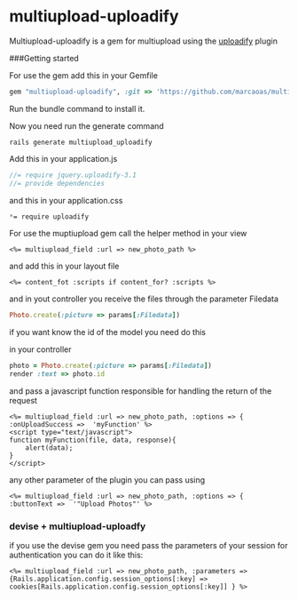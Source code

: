 multiupload-uploadify
=====================

Multiupload-uploadify is a gem for multiupload using the <a href='http://www.uploadify.com/'>uploadify</a> plugin

###Getting started

For use the gem add this in your Gemfile

``` ruby
gem "multiupload-uploadify", :git => 'https://github.com/marcaoas/multiupload-uploadify.git'
```
Run the bundle command to install it.

Now you need run the generate command

``` console
rails generate multiupload_uploadify
```

Add this in your application.js
``` javascript
//= require jquery.uploadify-3.1
//= provide dependencies
```

and this in your application.css
``` css
*= require uploadify
```

For use the muptiupload gem call the helper method in your view
``` erb
<%= multiupload_field :url => new_photo_path %>
```
and add this in your layout file
``` erb
<%= content_fot :scripts if content_for? :scripts %>
```
and in yout controller you receive the files through the parameter Filedata

``` ruby
Photo.create(:picture => params[:Filedata])
```

if you want know the id of the model you need do this

in your controller
``` ruby
photo = Photo.create(:picture => params[:Filedata])
render :text => photo.id
```

and pass a javascript function responsible for handling the return of the request
``` erb
<%= multiupload_field :url => new_photo_path, :options => { :onUploadSuccess =>  'myFunction' %>
<script type="text/javascript">
function myFunction(file, data, response){
	alert(data);
}
</script>
```

any other parameter of the plugin you can pass using
``` erb
<%= multiupload_field :url => new_photo_path, :options => { :buttonText =>  '"Upload Photos"' %>
```

### devise + multiupload-uploadfy

if you use the devise gem you need pass the parameters of your session for authentication
you can do it like this:
``` erb
<%= multiupload_field :url => new_photo_path, :parameters => {Rails.application.config.session_options[:key] => cookies[Rails.application.config.session_options[:key]] } %>
```
